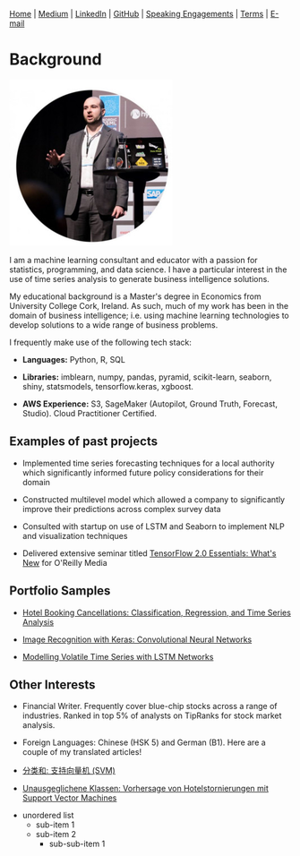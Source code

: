 [Home](https://mgcodesandstats.github.io/) |
[Medium](https://medium.com/@firstclassanalyticsmg) |
[LinkedIn](https://www.linkedin.com/in/michaeljgrogan/) |
[GitHub](https://github.com/mgcodesandstats) |
[Speaking Engagements](https://mgcodesandstats.github.io/speaking-engagements/) |
[Terms](https://mgcodesandstats.github.io/terms/) |
[E-mail](mailto:contact@michael-grogan.com)

# Background

![profile](resize-0251.jpg)

I am a machine learning consultant and educator with a passion for statistics, programming, and data science. I have a particular interest in the use of time series analysis to generate business intelligence solutions.

My educational background is a Master's degree in Economics from University College Cork, Ireland. As such, much of my work has been in the domain of business intelligence; i.e. using machine learning technologies to develop solutions to a wide range of business problems.

I frequently make use of the following tech stack:

- **Languages:** Python, R, SQL

- **Libraries:** imblearn, numpy, pandas, pyramid, scikit-learn, seaborn, shiny, statsmodels, tensorflow.keras, xgboost.

- **AWS Experience:** S3, SageMaker (Autopilot, Ground Truth, Forecast, Studio). Cloud Practitioner Certified.

## Examples of past projects

- Implemented time series forecasting techniques for a local authority which significantly informed future policy considerations for their domain

- Constructed multilevel model which allowed a company to significantly improve their predictions across complex survey data

- Consulted with startup on use of LSTM and Seaborn to implement NLP and visualization techniques

- Delivered extensive seminar titled [TensorFlow 2.0 Essentials: What's New](https://learning.oreilly.com/live-training/courses/tensorflow-20-essentials-whats-new/0636920307167/) for O'Reilly Media

## Portfolio Samples

- [Hotel Booking Cancellations: Classification, Regression, and Time Series Analysis](https://www.michael-grogan.com/hotel-modelling)

- [Image Recognition with Keras: Convolutional Neural Networks](https://www.michael-grogan.com/image-recognition-with-keras-convolutional-neural-networks/)

- [Modelling Volatile Time Series with LSTM Networks](https://www.michael-grogan.com/lstm-rainfall/)

## Other Interests

- Financial Writer. Frequently cover blue-chip stocks across a range of industries. Ranked in top 5% of analysts on TipRanks for stock market analysis.

- Foreign Languages: Chinese (HSK 5) and German (B1). Here are a couple of my translated articles!

- [分类和: 支持向量机 (SVM)](https://www.michael-grogan.com/hotel-modelling/articles/unbalanced_svm_chinese)

- [Unausgeglichene Klassen: Vorhersage von Hotelstornierungen mit Support Vector Machines](https://www.michael-grogan.com/hotel-modelling/articles/unbalanced_svm_deutsch)

* unordered list
    + sub-item 1 
    + sub-item 2 
        - sub-sub-item 1